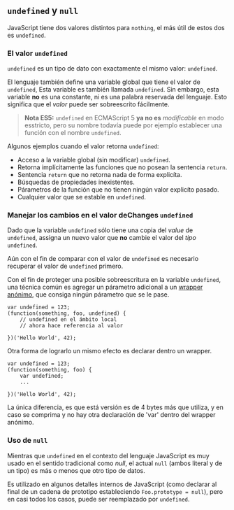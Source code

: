 ## `undefined` y `null`

JavaScript tiene dos valores distintos para `nothing`, el más útil de estos dos
es `undefined`.

### El valor `undefined`

`undefined` es un tipo de dato con exactamente el mismo valor: `undefined`.

El lenguaje también define una variable global que tiene el valor de `undefined`,
Esta variable es también llamada `undefined`. Sin embargo, esta variable **no** es una 
constante, ni es una palabra reservada del lenguaje. Esto significa que el *valor* 
puede ser sobreescrito fácilmente.

> **Nota ES5:** `undefined` en ECMAScript 5 **ya no es** *modificable* en modo esstricto,
> pero su nombre todavía puede por ejemplo establecer una función con el nombre
> `undefined`.

Algunos ejemplos cuando el valor retorna `undefined`:

 - Acceso a la variable global (sin modificar) `undefined`.
 - Retorna implícitamente las funciones que no posean la sentencia `return`.
 - Sentencia `return` que no retorna nada de forma explicíta.
 - Búsquedas de propiedades inexistentes.
 - Párametros de la función que no tienen ningún valor explicíto pasado.
 - Cualquier valor que se estable en `undefined`.

### Manejar los cambios en el valor deChanges `undefined`

Dado que la variable `undefined` sólo tiene una copia del *value* de  
`undefined`, assigna un nuevo valor que **no** cambie el valor del 
*tipo* `undefined`.


Aún con el fin de comparar con el valor de `undefined` es necesario
recuperar el valor de `undefined` primero.

Con el fin de proteger una posible sobreescritura en la variable `undefined`,
una técnica común es agregar un párametro adicional a un 
[wrapper anónimo](#function.scopes), que consiga ningún párametro que se le pase.


    var undefined = 123;
    (function(something, foo, undefined) {
        // undefined en el ámbito local
        // ahora hace referencia al valor

    })('Hello World', 42);

Otra forma de lograrlo un mismo efecto es declarar dentro un
wrapper.

    var undefined = 123;
    (function(something, foo) {
        var undefined;
        ...

    })('Hello World', 42);

La única diferencia, es que está versión es de 4 bytes más que utiliza, y en
caso se comprima y no hay otra declaración de 'var' dentro del
wrapper anónimo.


### Uso de `null`

Mientras que `undefined` en el contexto del lenguaje JavaScript es muy usado
en el sentido tradicional como *null*, el actual `null` (ambos literal y de un tipo)
es más o menos que otro tipo de datos.

Es utilizado en algunos detalles internos de JavaScript (como declarar al final de un
cadena de prototipo estableciendo `Foo.prototype = null`), pero en casi todos los
casos, puede ser reemplazado por `undefined`.


